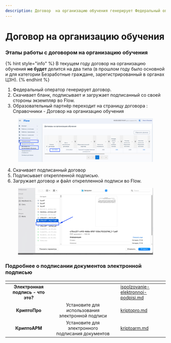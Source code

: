```yaml
---
description: Договор  на организацию обучения генерирует Федеральный оператор
---
```


# Договор на организацию обучения

### Этапы работы с договором на организацию обучения

{% hint style="info" %}
В текущем году договор на организацию обучения **не будет** делится на два типа (в прошлом году было основной и для категории Безработные граждане, зарегистрированный в органах ЦЗН).
{% endhint %}

1. Федеральный оператор генерирует договор.
2. Cкачивает бланк, подписывает и загружает подписанный со своей стороны экземпляр во Flow.&#x20;
3. Образовательный партнёр переходит на страницу договора : Справочники - Договор на организацию обучения

<figure><img src=".gitbook/assets/image (12).png" alt=""><figcaption></figcaption></figure>

4. &#x20;Скачивает подписанный договор
5. &#x20;Подписывает открепленной подписью.
6. Загружает договор и файл открепленной подписи во Flow.

<figure><img src=".gitbook/assets/image.png" alt=""><figcaption></figcaption></figure>

### Подробнее о подписании документов электронной подписью

<table data-view="cards"><thead><tr><th align="center"></th><th align="center"></th><th></th><th data-hidden data-card-target data-type="content-ref"></th></tr></thead><tbody><tr><td align="center"><strong>Электронная подпись - что это?</strong></td><td align="center"></td><td></td><td><a href="otvechaem-na-chasto-zadavaemye-voprosy/ispolzovanie-elektronnoi-podpisi.md">ispolzovanie-elektronnoi-podpisi.md</a></td></tr><tr><td align="center"><strong>КриптоПро</strong> </td><td align="center">Установите для использования электронной подписи</td><td></td><td><a href="otvechaem-na-chasto-zadavaemye-voprosy/elektronnoe-podpisanie-dokumentov/kriptopro.md">kriptopro.md</a></td></tr><tr><td align="center"><strong>КриптоАРМ</strong></td><td align="center">Установите для электронного подписания документов</td><td></td><td><a href="otvechaem-na-chasto-zadavaemye-voprosy/elektronnoe-podpisanie-dokumentov/kriptoarm.md">kriptoarm.md</a></td></tr></tbody></table>
